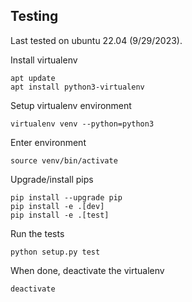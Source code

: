 Testing
--

Last tested on ubuntu 22.04 (9/29/2023).

Install virtualenv
```
apt update
apt install python3-virtualenv
```

Setup virtualenv environment
```
virtualenv venv --python=python3
```

Enter environment
```
source venv/bin/activate
```

Upgrade/install pips
```
pip install --upgrade pip
pip install -e .[dev]
pip install -e .[test]
```

Run the tests
```
python setup.py test
```

When done, deactivate the virtualenv
```
deactivate
```
